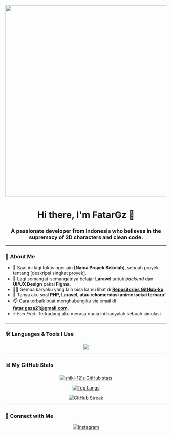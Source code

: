 <div align="center">

<img src="https://media.giphy.com/media/v1.Y2lkPTc5MGI3NjExNTY0ejZwdHRtOHFmcnFkdzB5NHg4dDF2ZGJzZWN5MGRsNjFqdHBtaiZlcD12MV9pbnRlcm5hbF9naWZfYnlfaWQmY3Q9Zw/ARSp9T7wwxNcs/giphy.gif" width="600" />

# Hi there, I'm FatarGz 👋

### A passionate developer from Indonesia who believes in the supremacy of 2D characters and clean code.

</div>

---

### 🚀 About Me

* 🔭 Saat ini lagi fokus ngerjain **[Nama Proyek Sekolah]**, sebuah proyek tentang [deskripsi singkat proyek].
* 🌱 Lagi semangat-semangatnya belajar **Laravel** untuk *backend* dan **UI/UX Design** pakai **Figma**.
* 👨‍💻 Semua karyaku yang lain bisa kamu lihat di **[Repositories GitHub-ku](https://github.com/shiki-12?tab=repositories)**.
* 💬 Tanya aku soal **PHP, Laravel, atau rekomendasi anime isekai terbaru!**
* 📫 Cara terbaik buat menghubungiku via email di **fatar.gaza21@gmail.com**.
* ⚡ *Fun Fact*: Terkadang aku merasa dunia ini hanyalah sebuah simulasi.

---

### 🛠️ Languages & Tools I Use

<p align="center">
  <a href="https://skillicons.dev">
    <img src="https://skillicons.dev/icons?i=laravel,php,html,css,js,react,nextjs,mysql,nginx,figma,photoshop,git,linux&perline=7" />
  </a>
</p>

---

### 📊 My GitHub Stats

<div align="center">

[![shiki-12's GitHub stats](https://github-readme-stats.vercel.app/api?username=shiki-12&show_icons=true&theme=tokyonight&rank_icon=github&count_private=true)](https://github.com/anuraghazra/github-readme-stats)

[![Top Langs](https://github-readme-stats.vercel.app/api/top-langs/?username=shiki-12&layout=compact&theme=tokyonight)](https://github.com/anuraghazra/github-readme-stats)

[![GitHub Streak](https://github-readme-streak-stats.herokuapp.com?user=shiki-12&theme=tokyonight&hide_border=true)](https://git.io/streak-stats)

</div>

---

### 🤝 Connect with Me

<p align="center">
  <a href="https://instagram.com/tar_ajasih" target="_blank">
    <img src="https://img.shields.io/badge/Instagram-E4405F?style=for-the-badge&logo=instagram&logoColor=white" alt="Instagram"/>
  </a>
  </p>
